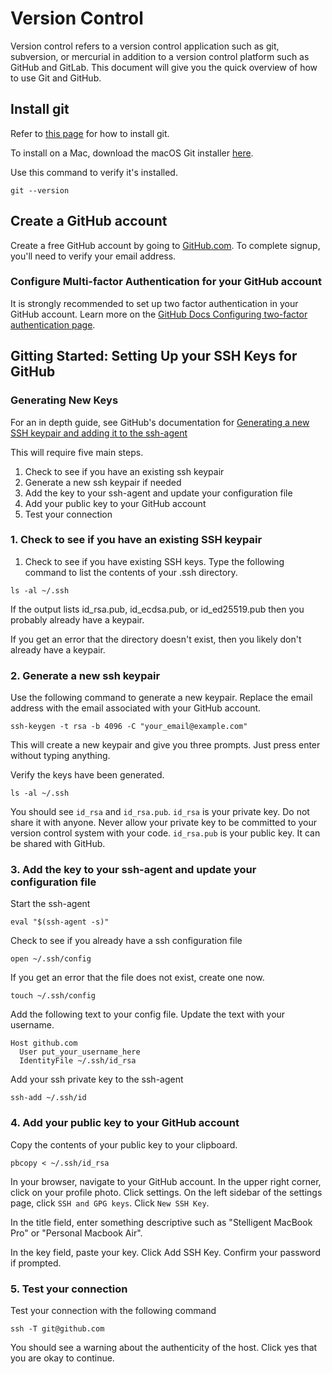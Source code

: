 # Version Control

Version control refers to a version control application such as git, subversion, or mercurial in addition to a version control platform such as GitHub and GitLab.  This document will give you the quick overview of how to use Git and GitHub.  

## Install git

Refer to [this page](https://git-scm.com/book/en/v2/Getting-Started-Installing-Git) for how to install git.  

To install on a Mac, download the macOS Git installer [here](https://git-scm.com/download/mac). 

Use this command to verify it's installed. 
```
git --version
```

## Create a GitHub account

Create a free GitHub account by going to [GitHub.com](http://www.github.com).   To complete signup, you'll need to verify your email address.

### Configure Multi-factor Authentication for your GitHub account

It is strongly recommended to set up two factor authentication in your GitHub account.  Learn more on the [GitHub Docs Configuring two-factor authentication page](https://docs.github.com/en/authentication/securing-your-account-with-two-factor-authentication-2fa/configuring-two-factor-authentication). 

## Gitting Started: Setting Up your SSH Keys for GitHub

### Generating New Keys
For an in depth guide, see GitHub's documentation for [Generating a new SSH keypair and adding it to the ssh-agent](https://docs.github.com/en/authentication/connecting-to-github-with-ssh/generating-a-new-ssh-key-and-adding-it-to-the-ssh-agent)

This will require five main steps.
1. Check to see if you have an existing ssh keypair
1. Generate a new ssh keypair if needed
1. Add the key to your ssh-agent and update your configuration file
1. Add your public key to your GitHub account
1. Test your connection

### 1. Check to see if you have an existing SSH keypair

1. Check to see if you have existing SSH keys.  Type the following command to list the contents of your .ssh directory.  
```
ls -al ~/.ssh
```

If the output lists id_rsa.pub, id_ecdsa.pub, or id_ed25519.pub then you probably already have a keypair. 

If you get an error that the directory doesn't exist, then you likely don't already have a keypair. 

### 2. Generate a new ssh keypair

Use the following command to generate a new keypair. Replace the email address with the email associated with your GitHub account. 
```
ssh-keygen -t rsa -b 4096 -C "your_email@example.com"
```
This will create a new keypair and give you three prompts.  Just press enter without typing anything.  

Verify the keys have been generated.  
```
ls -al ~/.ssh
```

You should see `id_rsa` and `id_rsa.pub`.   `id_rsa` is your private key.  Do not share it with anyone.  Never allow your private key to be committed to your version control system with your code.  `id_rsa.pub` is your public key.  It can be shared with GitHub.  

### 3. Add the key to your ssh-agent and update your configuration file

Start the ssh-agent
```
eval "$(ssh-agent -s)" 
```

Check to see if you already have a ssh configuration file
```
open ~/.ssh/config
```

If you get an error that the file does not exist, create one now.
```
touch ~/.ssh/config
```

Add the following text to your config file.  Update the text with your username. 
```
Host github.com
  User put_your_username_here
  IdentityFile ~/.ssh/id_rsa
```

Add your ssh private key to the ssh-agent
```
ssh-add ~/.ssh/id
```

### 4. Add your public key to your GitHub account

Copy the contents of your public key to your clipboard. 
```
pbcopy < ~/.ssh/id_rsa
```

In your browser, navigate to your GitHub account.  In the upper right corner, click on your profile photo.  Click settings.  On the left sidebar of the settings page, click `SSH and GPG keys`.  Click `New SSH Key`.  

In the title field, enter something descriptive such as "Stelligent MacBook Pro" or "Personal Macbook Air".  

In the key field, paste your key. Click Add SSH Key. Confirm your password if prompted. 

### 5. Test your connection

Test your connection with the following command
```
ssh -T git@github.com
```

You should see a warning about the authenticity of the host.  Click yes that you are okay to continue.  